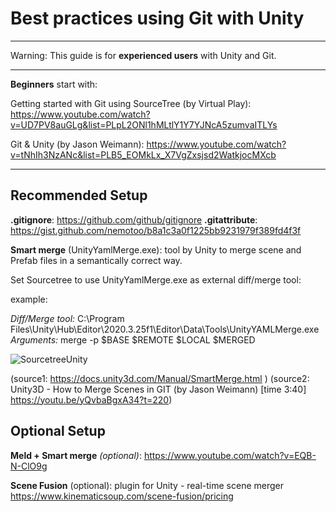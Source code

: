 # Best practices using Git with Unity

------


Warning: This guide is for **experienced users** with Unity and Git.

------

**Beginners** start with:

Getting started with Git using SourceTree (by Virtual Play): https://www.youtube.com/watch?v=UD7PV8auGLg&list=PLpL2ONl1hMLtlY1Y7YJNcA5zumvaITLYs

Git & Unity (by Jason Weimann): https://www.youtube.com/watch?v=tNhIh3NzANc&list=PLB5_EOMkLx_X7VgZxsjsd2WatkjocMXcb

------

## Recommended Setup

**.gitignore**: https://github.com/github/gitignore
**.gitattribute**: https://gist.github.com/nemotoo/b8a1c3a0f1225bb9231979f389fd4f3f 

**Smart merge** (UnityYamlMerge.exe): tool by Unity to merge scene and Prefab files in a semantically correct way.

Set Sourcetree to use UnityYamlMerge.exe as external diff/merge tool:

example:

*Diff/Merge tool:* C:\Program Files\Unity\Hub\Editor\2020.3.25f1\Editor\Data\Tools\UnityYAMLMerge.exe 
*Arguments:* merge -p $BASE $REMOTE $LOCAL $MERGED

![SourcetreeUnity](D:\git\gist\UnityGitSetup\SourcetreeUnity.png)

(source1: https://docs.unity3d.com/Manual/SmartMerge.html )
(source2: Unity3D - How to Merge Scenes in GIT (by Jason Weimann) [time 3:40] https://youtu.be/yQvbaBgxA34?t=220)

## Optional Setup

**Meld + Smart merge** *(optional)*: https://www.youtube.com/watch?v=EQB-N-ClO9g

**Scene Fusion** (optional): plugin for Unity - real-time scene merger https://www.kinematicsoup.com/scene-fusion/pricing